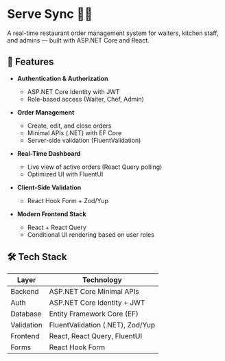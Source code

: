 # Serve Sync 🧑‍🍳

A real-time restaurant order management system for waiters, kitchen staff, and admins — built with ASP.NET Core and React.


## 🚀 Features

- **Authentication & Authorization**
  - ASP.NET Core Identity with JWT
  - Role-based access (Waiter, Chef, Admin)

- **Order Management**
  - Create, edit, and close orders
  - Minimal APIs (.NET) with EF Core
  - Server-side validation (FluentValidation)

- **Real-Time Dashboard**
  - Live view of active orders (React Query polling)
  - Optimized UI with FluentUI

- **Client-Side Validation**
  - React Hook Form + Zod/Yup

- **Modern Frontend Stack**
  - React + React Query
  - Conditional UI rendering based on user roles


## 🛠️ Tech Stack

| Layer        | Technology                    |
|--------------|-------------------------------|
| Backend      | ASP.NET Core Minimal APIs     |
| Auth         | ASP.NET Core Identity + JWT   |
| Database     | Entity Framework Core (EF)    |
| Validation   | FluentValidation (.NET), Zod/Yup |
| Frontend     | React, React Query, FluentUI  |
| Forms        | React Hook Form               |



